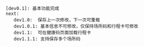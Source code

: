     [dev0.1]: 基本功能完成
    next:
       dev1.0:  保存上一次修改，下一次可重载
       dev1.0.1: 基本信息不可修改，仅保持场所码和行程卡可修改
       dev1.1:  可在健康码页面加载行程卡
       dev1.1.1: 支持保存多个场所码

